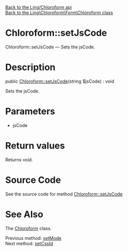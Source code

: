 [Back to the Ling/Chloroform api](https://github.com/lingtalfi/Chloroform/blob/master/doc/api/Ling/Chloroform.md)<br>
[Back to the Ling\Chloroform\Form\Chloroform class](https://github.com/lingtalfi/Chloroform/blob/master/doc/api/Ling/Chloroform/Form/Chloroform.md)


Chloroform::setJsCode
================



Chloroform::setJsCode — Sets the jsCode.




Description
================


public [Chloroform::setJsCode](https://github.com/lingtalfi/Chloroform/blob/master/doc/api/Ling/Chloroform/Form/Chloroform/setJsCode.md)(string $jsCode) : void




Sets the jsCode.




Parameters
================


- jsCode

    


Return values
================

Returns void.








Source Code
===========
See the source code for method [Chloroform::setJsCode](https://github.com/lingtalfi/Chloroform/blob/master/Form/Chloroform.php#L364-L367)


See Also
================

The [Chloroform](https://github.com/lingtalfi/Chloroform/blob/master/doc/api/Ling/Chloroform/Form/Chloroform.md) class.

Previous method: [setMode](https://github.com/lingtalfi/Chloroform/blob/master/doc/api/Ling/Chloroform/Form/Chloroform/setMode.md)<br>Next method: [setCssId](https://github.com/lingtalfi/Chloroform/blob/master/doc/api/Ling/Chloroform/Form/Chloroform/setCssId.md)<br>

